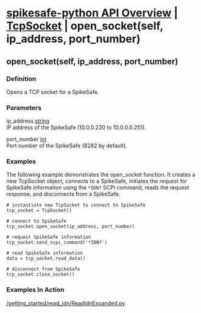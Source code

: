 # [spikesafe-python API Overview](/spikesafe_python_lib_docs/README.md) | [TcpSocket](/spikesafe_python_lib_docs/TcpSocket/README.md) | open_socket(self, ip_address, port_number)

## open_socket(self, ip_address, port_number)

### Definition
Opens a TCP socket for a SpikeSafe.

### Parameters
ip_address [string](https://docs.python.org/3/library/string.html)  
IP address of the SpikeSafe (10.0.0.220 to 10.0.0.0.251).

port_number [int](https://docs.python.org/3/library/functions.html#int)  
Port number of the SpikeSafe (8282 by default).

### Examples
The following example demonstrates the open_socket function. It creates a new TcpSocket object, connects to a SpikeSafe, initiates the request for SpikeSafe information using the `*IDN?` SCPI command, reads the request response, and disconnects from a SpikeSafe.
```
# instantiate new TcpSocket to connect to SpikeSafe
tcp_socket = TcpSocket()

# connect to SpikeSafe
tcp_socket.open_socket(ip_address, port_number)  

# request SpikeSafe information
tcp_socket.send_scpi_command('*IDN?')  
 
# read SpikeSafe information
data = tcp_socket.read_data()            

# disconnect from SpikeSafe
tcp_socket.close_socket() 
```

### Examples In Action
[/getting_started/read_idn/ReadIdnExpanded.py](/getting_started/read_idn/ReadIdnExpanded.py)